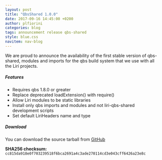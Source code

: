 ```yaml
---
layout: post
title: "QbsShared 1.0.0"
date: 2017-09-16 14:45:00 +0200
author: plfiorini
categories: blog
tags: announcement release qbs-shared
style: blue.css
navitem: nav-blog
---
```


We are proud to announce the availability of the first stable version of qbs-shared, modules and imports for the qbs build system that we use with all the Liri projects.

##### Features

* Requires qbs 1.8.0 or greater
* Replace deprecated loadExtension() with require()
* Allow Liri modules to be static libraries
* Install only qbs imports and modules and not liri-qbs-shared development scripts
* Set default LiriHeaders name and type

##### Download

You can download the source tarball from [GitHub][tarball]

**SHA256 checksum:** `cc815da918e0f703239518f6bca2691a4c3ade270114cd3e043cff6426a23e8c`


[tarball]: https://github.com/lirios/qbs-shared/releases/download/v1.0.0/liri-qbs-shared-1.0.0.tar.xz
